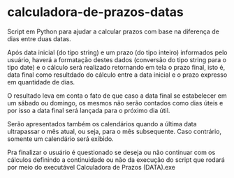 # calculadora-de-prazos-datas
Script em Python para ajudar a calcular prazos com base na diferença de dias entre duas datas.

Após data inicial (do tipo string) e um prazo (do tipo inteiro) informados pelo usuário,
haverá a formatação destes dados (conversão do tipo string para o tipo date) e o cálculo será realizado
retornando em tela o prazo final, isto é, data final como resultdado do cálculo entre a data inicial e o prazo 
expresso em quantidade de dias.

O resultado leva em conta o fato de que caso a data final se estabelecer em um sábado ou domingo, os mesmos
não serão contados como dias úteis e por isso a data final será lançada para o próximo dia útil.

Serão apresentados também os calendários quando a última data ultrapassar o mês atual, ou seja, para o mês
subsequente. Caso contrário, somente um calendário será exibido.

Pra finalizar o usuário é questionado se deseja ou não continuar com os cálculos definindo a continuidade 
ou não da execução do script que rodará por meio do executável Calculadora de Prazos (DATA).exe
